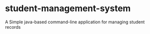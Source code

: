 # student-management-system
A  Simple java-based command-line application for managing student records
